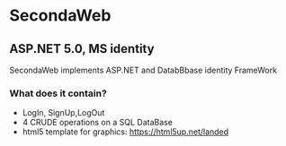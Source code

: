 # SecondaWeb
## ASP.NET 5.0, MS identity

SecondaWeb implements ASP.NET and DatabBbase identity FrameWork

### What does it contain?

- LogIn, SignUp,LogOut
- 4 CRUDE operations on a SQL DataBase
- html5 template for graphics: https://html5up.net/landed

